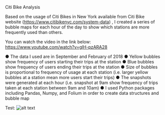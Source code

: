 Citi Bike Analysis

Based on the usage of Citi Bikes in New York available from Citi Bike website (https://www.citibikenyc.com/system-data) , I created a series of bubble maps for each hour of the day to show which stations are more frequently used than others.

You can watch the video in the link below:
<https://www.youtube.com/watch?v=glH-pzARA28>

●	The data I used are in September and February of 2018
●	Yellow bubbles show frequency of users starting their trips at the station
●	Blue bubbles show frequency of users ending their trips at the station
●	Size of bubbles is proportional to frequency of usage at each station (i.e. larger yellow bubbles at a station mean more users start their trips)
●	The snapshots were generated at each hour (i.e. snapshot at 9am show frequency of trips taken at each station between 9am and 10am)
●	I used Python packages including Pandas, Numpy, and Folium in order to create data structures and bubble map


Test: 
![alt text](https://github.com/magiclite/Citi-Bike/tree/master/images/Nine.png "My picture")

